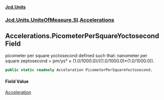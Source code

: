 #### [Jcd.Units](index.md 'index')
### [Jcd.Units.UnitsOfMeasure.SI](Jcd.Units.UnitsOfMeasure.SI.md 'Jcd.Units.UnitsOfMeasure.SI').[Accelerations](Accelerations.md 'Jcd.Units.UnitsOfMeasure.SI.Accelerations')

## Accelerations.PicometerPerSquareYoctosecond Field

picometer per square yoctosecond defined such that: nanometer per square zeptosecond = pm/ys² × (1.0/1000.0)/((1.0/1000.0)*(1.0/1000.0)).

```csharp
public static readonly Acceleration PicometerPerSquareYoctosecond;
```

#### Field Value
[Acceleration](Acceleration.md 'Jcd.Units.UnitTypes.Acceleration')
